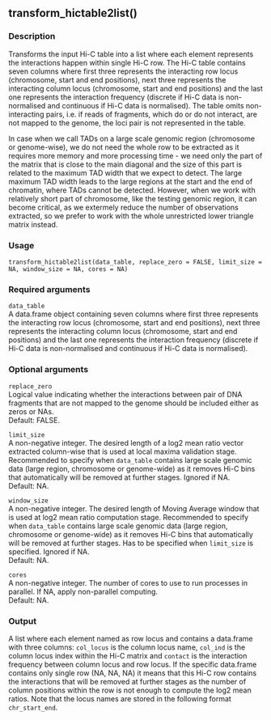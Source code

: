 ## transform_hictable2list()

### Description

Transforms the input Hi-C table into a list where each element represents the interactions happen within single Hi-C row. The Hi-C table contains seven columns where first three represents the interacting row locus (chromosome, start and end positions), next three represents the interacting column locus (chromosome, start and end positions) and the last one represents the interaction frequency (discrete if Hi-C data is non-normalised and continuous if Hi-C data is normalised). The table omits non-interacting pairs, i.e. if reads of fragments, which do or do not interact, are not mapped to the genome, the loci pair is not represented in the table.

In case when we call TADs on a large scale genomic region (chromosome or genome-wise), we do not need the whole row to be extracted as it requires more memory and more processing time - we need only the part of the matrix that is close to the main diagonal and the size of this part is related to the maximum TAD width that we expect to detect. The large maximum TAD width leads to the large regions at the start and the end of chromatin, where TADs cannot be detected. However, when we work with relatively short part of chromosome, like the testing genomic region, it can become critical, as we extermely reduce the number of observations extracted, so we prefer to work with the whole unrestricted lower triangle matrix instead.

### Usage

```{r}
transform_hictable2list(data_table, replace_zero = FALSE, limit_size = NA, window_size = NA, cores = NA)
```

### Required arguments

`data_table`  
A data.frame object containing seven columns where first three represents the interacting row locus (chromosome, start and end positions), next three represents the interacting column locus (chromosome, start and end positions) and the last one represents the interaction frequency (discrete if Hi-C data is non-normalised and continuous if Hi-C data is normalised).

### Optional arguments

`replace_zero`  
Logical value indicating whether the interactions between pair of DNA fragments that are not mapped to the genome should be included either as zeros or NAs.  
Default: FALSE.

`limit_size`  
A non-negative integer. The desired length of a log2 mean ratio vector extracted column-wise that is used at local maxima validation stage. Recommended to specify when `data_table` contains large scale genomic data (large region, chromosome or genome-wide) as it removes Hi-C bins that automatically will be removed at further stages. Ignored if NA.  
Default: NA.

`window_size`  
A non-negative integer. The desired length of Moving Average window that is used at log2 mean ratio computation stage. Recommended to specify when `data_table` contains large scale genomic data (large region, chromosome or genome-wide) as it removes Hi-C bins that automatically will be removed at further stages. Has to be specified when `limit_size` is specified. Ignored if NA.  
Default: NA.

`cores`  
A non-negative integer. The number of cores to use to run processes in parallel. If NA, apply non-parallel computing.  
Default: NA.

### Output

A list where each element named as row locus and contains a data.frame with three columns: `col_locus` is the column locus name, `col_ind` is the column locus index within the Hi-C matrix and `contact` is the interaction frequency between column locus and row locus. If the specific data.frame contains only single row (NA, NA, NA) it means that this Hi-C row contains the interactions that will be removed at further stages as the number of column positions within the row is not enough to compute the log2 mean ratios. Note that the locus names are stored in the following format `chr_start_end`. 

